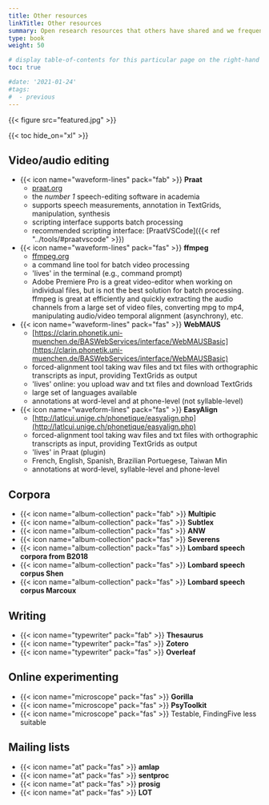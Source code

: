 ```yaml
---
title: Other resources
linkTitle: Other resources
summary: Open research resources that others have shared and we frequently use.
type: book
weight: 50

# display table-of-contents for this particular page on the right-hand side?
toc: true

#date: '2021-01-24'
#tags:
#  - previous
---
```


{{< figure src="featured.jpg" >}}

{{< toc hide_on="xl" >}}

## Video/audio editing
<!-- alternative icon: waveform -->
- {{< icon name="waveform-lines" pack="fab" >}} **Praat**
  - [praat.org](https://www.praat.org)
  - the *number 1* speech-editing software in academia
  - supports speech measurements, annotation in TextGrids, manipulation, synthesis
  - scripting interface supports batch processing
  - recommended scripting interface: [PraatVSCode]({{< ref "../tools/#praatvscode" >}})
- {{< icon name="waveform-lines" pack="fas" >}} **ffmpeg**
  - [ffmpeg.org](https://ffmpeg.org/)
  - a command line tool for batch video processing
  - 'lives' in the terminal (e.g., command prompt)
  - Adobe Premiere Pro is a great video-editor when working on individual files, but is not the best solution for batch processing. ffmpeg is great at efficiently and quickly extracting the audio channels from a large set of video files, converting mpg to mp4, manipulating audio/video temporal alignment (asynchrony), etc.
- {{< icon name="waveform-lines" pack="fas" >}} **WebMAUS**
  - [https://clarin.phonetik.uni-muenchen.de/BASWebServices/interface/WebMAUSBasic](https://clarin.phonetik.uni-muenchen.de/BASWebServices/interface/WebMAUSBasic)
  - forced-alignment tool taking wav files and txt files with orthographic transcripts as input, providing TextGrids as output
  - 'lives' online: you upload wav and txt files and download TextGrids
  - large set of languages available
  - annotations at word-level and at phone-level (not syllable-level)
- {{< icon name="waveform-lines" pack="fas" >}} **EasyAlign**
  - [http://latlcui.unige.ch/phonetique/easyalign.php](http://latlcui.unige.ch/phonetique/easyalign.php)
  - forced-alignment tool taking wav files and txt files with orthographic transcripts as input, providing TextGrids as output
  - 'lives' in Praat (plugin)
  - French, English, Spanish, Brazilian Portuegese, Taiwan Min
  - annotations at word-level, syllable-level and phone-level

## Corpora
- {{< icon name="album-collection" pack="fab" >}} **Multipic**
- {{< icon name="album-collection" pack="fas" >}} **Subtlex**
- {{< icon name="album-collection" pack="fas" >}} **ANW**
- {{< icon name="album-collection" pack="fas" >}} **Severens**
- {{< icon name="album-collection" pack="fas" >}} **Lombard speech corpora from B2018**
- {{< icon name="album-collection" pack="fas" >}} **Lombard speech corpus Shen**
- {{< icon name="album-collection" pack="fas" >}} **Lombard speech corpus Marcoux**

## Writing
<!-- alternative icon: file-pen -->
- {{< icon name="typewriter" pack="fab" >}} **Thesaurus**
- {{< icon name="typewriter" pack="fas" >}} **Zotero**
- {{< icon name="typewriter" pack="fas" >}} **Overleaf**

## Online experimenting
- {{< icon name="microscope" pack="fas" >}} **Gorilla**
- {{< icon name="microscope" pack="fas" >}} **PsyToolkit**
- {{< icon name="microscope" pack="fas" >}} Testable, FindingFive less suitable

## Mailing lists
- {{< icon name="at" pack="fas" >}} **amlap**
- {{< icon name="at" pack="fas" >}} **sentproc**
- {{< icon name="at" pack="fas" >}} **prosig**
- {{< icon name="at" pack="fas" >}} **LOT**
